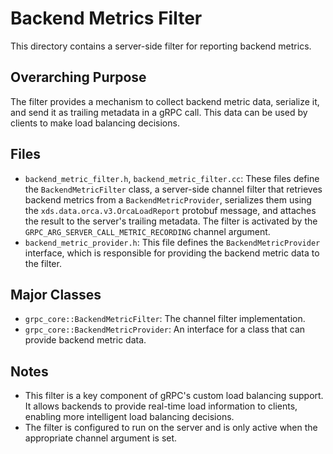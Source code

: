 # Backend Metrics Filter

This directory contains a server-side filter for reporting backend metrics.

## Overarching Purpose

The filter provides a mechanism to collect backend metric data, serialize it, and send it as trailing metadata in a gRPC call. This data can be used by clients to make load balancing decisions.

## Files

*   `backend_metric_filter.h`, `backend_metric_filter.cc`: These files define the `BackendMetricFilter` class, a server-side channel filter that retrieves backend metrics from a `BackendMetricProvider`, serializes them using the `xds.data.orca.v3.OrcaLoadReport` protobuf message, and attaches the result to the server's trailing metadata. The filter is activated by the `GRPC_ARG_SERVER_CALL_METRIC_RECORDING` channel argument.
*   `backend_metric_provider.h`: This file defines the `BackendMetricProvider` interface, which is responsible for providing the backend metric data to the filter.

## Major Classes

*   `grpc_core::BackendMetricFilter`: The channel filter implementation.
*   `grpc_core::BackendMetricProvider`: An interface for a class that can provide backend metric data.

## Notes

*   This filter is a key component of gRPC's custom load balancing support. It allows backends to provide real-time load information to clients, enabling more intelligent load balancing decisions.
*   The filter is configured to run on the server and is only active when the appropriate channel argument is set.
